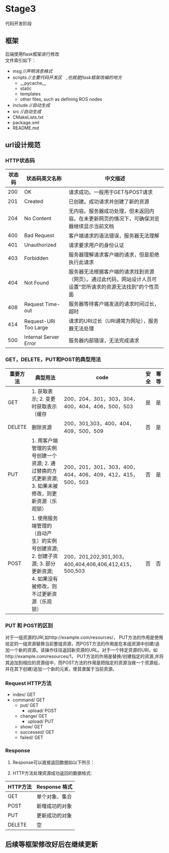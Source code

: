 # Stage3
代码开发阶段
## 框架　　
后端使用flask框架进行修改  
文件索引如下：　　
- msg  *//声明消息格式*　　　  
- scripts *//主要代码开发区　,也就是flask框架改编的地方*　　  
  - \_\_pycache\_\_  
  - static  
  - templates  
  - other files, such as defining ROS nodes  
- include *//自动生成*  
- src     *//自动生成*
- CMakeLists.txt
- package.xml
- README.md
## url设计规范

### HTTP状态码
| 状态码 | 状态码英文名称 | 中文描述 |
| ------ | -------------- | -------- |
| 200 |	OK |	请求成功。一般用于GET与POST请求 |
| 201 |	Created |	已创建。成功请求并创建了新的资源 |
| 204 |	No Content |	无内容。服务器成功处理，但未返回内容。在未更新网页的情况下，可确保浏览器继续显示当前文档 |
| 400 |	Bad Request |	客户端请求的语法错误，服务器无法理解 |
| 401 |	Unauthorized |	请求要求用户的身份认证 |
| 403 |	Forbidden |	服务器理解请求客户端的请求，但是拒绝执行此请求 |
| 404 |	Not Found |	服务器无法根据客户端的请求找到资源（网页）。通过此代码，网站设计人员可设置"您所请求的资源无法找到"的个性页面 |
| 408 |	Request Time-out |	服务器等待客户端发送的请求时间过长，超时 |
| 414 |	Request-URI Too Large |	请求的URI过长（URI通常为网址），服务器无法处理 |
| 500 |	Internal Server Error |	服务器内部错误，无法完成请求 |

### GET，DELETE，PUT和POST的典型用法
| 重要方法 | 典型用法| code |安全 | 幂等 |
| -------- | ---------------------------------------------------------------------------------------- | ---------------------------------------------------------- | ---- | ---- |
| GET      | 1. 获取表示; 2. 变更时获取表示（缓存| 200，204，301，303，304，400，404，406，500，503           | 是   | 是   |
| DELETE   | 删除资源| 200，301,303，400，404，409，500，509                      | 否   | 是   |
| PUT      | 1. 用客户端管理的实例号创建一个资源; 2. 通过替换的方式更新资源; 3. 如果未被修改，则更新资源（乐观锁）| 200，201，301，303，400，404，406，409，412，415，500，503 | 否   | 是|
| POST     | 1. 使用服务端管理的（自动产生）的实例号创建资源; 2. 创建子资源; 3. 部分更新资源; 4. 如果没有被修改，则不过更新资源（乐观锁） | 200，201,202,301,303，400,404,406,406,412,415，500,503     | 否   | 否   |

### PUT 和 POST的区别
对于一组资源的URI,如http://example.com/resources/， PUT方法的作用是使用给定的一组资源替换当前整组资源，而POST方法的作用是在本组资源中创建/追加一个新的资源。该操作往往返回新资源的URL。对于一个特定资源的URI，如http://example.com/resources/1， PUT方法的作用是替换/创建指定的资源,并将其追加到相应的资源组中，而POST方法的作用是把指定的资源当做一个资源组，并在其下创建/追加一个新的元素，使其隶属于当前资源。

### Request HTTP方法
* index/          GET
* command/        GET
  * put/          GET
    * upload/     POST
  * change/       GET
    * upload/     PUT
  * show/         GET
  * successed/    GET
  * failed/       GET

### Response
1. Response可以直接返回数据如以下所示：

2. HTTP方法处理资源成功返回的数据格式:

| HTTP方法 | Response 格式  |
| -------- | -------------- |
| GET      | 单个对象、集合 |
| POST     | 新增成功的对象 |
| PUT      | 更新成功的对象 |
| DELETE   | 空           |

## 后续等框架修改好后在继续更新
